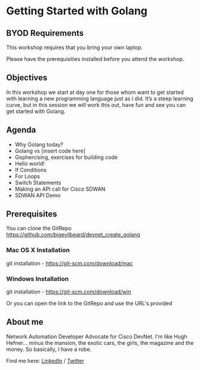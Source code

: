 # Getting Started with Golang

## BYOD Requirements

This workshop requires that you bring your own laptop.

Please have the prerequisities installed before you attend the workshop.


## Objectives

In this workshop we start at day one for those whom want to get started with learning a new programming language just as i did. It’s a steep learning curve, but in this session we will work this out, have fun and see you can get started with Golang.

## Agenda

- Why Golang today?
- Golang vs [insert code here]
- Gophercising, exercises for building code
- Hello world!
- If Conditions
- For Loops
- Switch Statements
- Making an API call for Cisco SDWAN
- SDWAN API Demo


## Prerequisites

You can clone the GitRepo https://github.com/bigevilbeard/devnet_create_golang

### Mac OS X Installation
git installation - https://git-scm.com/download/mac

### Windows Installation
git installation - https://git-scm.com/download/win

Or you can open the link to the GitRepo and use the URL's provided


## About me

Network Automation Developer Advocate for Cisco DevNet.
I'm like Hugh Hefner... minus the mansion, the exotic cars, the girls, the magazine and the money. So basically, I have a robe.

Find me here: [LinkedIn](https://www.linkedin.com/in/stuarteclark/) / [Twitter](https://twitter.com/bigevilbeard)
